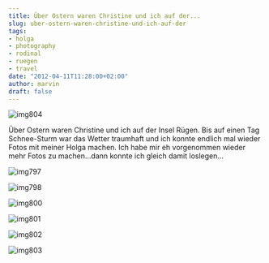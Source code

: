 ```yaml
---
title: Über Ostern waren Christine und ich auf der...
slug: uber-ostern-waren-christine-und-ich-auf-der
tags:
- holga
- photography
- rodinal
- ruegen
- travel
date: "2012-04-11T11:28:00+02:00"
author: marvin
draft: false
---
```

![img804](/images/7067252991_336518572b_b.jpg)

Über Ostern waren Christine und ich auf der Insel Rügen. Bis auf einen
Tag Schnee-Sturm war das Wetter traumhaft und ich konnte endlich mal
wieder Fotos mit meiner Holga machen. Ich habe mir eh vorgenommen wieder
mehr Fotos zu machen...dann konnte ich gleich damit loslegen...

![img797](/images/6921176302_c6caa9df27_b.jpg)

![img798](/images/7067255663_777211ea0d_b.jpg)

![img800](/images/6921175258_db11ca5f70_b.jpg)

![img801](/images/7067254671_e97afdd5e7_b.jpg)

![img802](/images/7067254183_2b63dd20ce_b.jpg)

![img803](/images/6921173946_493635bd9c_b.jpg)